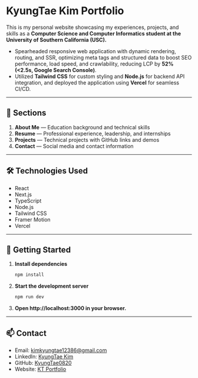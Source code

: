 # KyungTae Kim Portfolio

This is my personal website showcasing my experiences, projects, and skills as a **Computer Science and Computer Informatics student at the University of Southern California (USC).**

- Spearheaded responsive web application with dynamic rendering, routing, and SSR, optimizing meta tags and structured data to boost SEO performance, load speed, and crawlability, reducing LCP by **52% (<2.5s, Google Search Console)**.  
- Utilized **Tailwind CSS** for custom styling and **Node.js** for backend API integration, and deployed the application using **Vercel** for seamless CI/CD.  


---

## 📌 Sections

1. **About Me** — Education background and technical skills  
2. **Resume** — Professional experience, leadership, and internships  
3. **Projects** — Technical projects with GitHub links and demos  
4. **Contact** — Social media and contact information
   
---

## 🛠️ Technologies Used

- React  
- Next.js  
- TypeScript  
- Node.js  
- Tailwind CSS  
- Framer Motion  
- Vercel  

---

## 🚀 Getting Started

1. **Install dependencies**
   ```bash
   npm install
2. **Start the development server**
   ```bash
   npm run dev
3. **Open http://localhost:3000 in your browser.**
   
---

## 📫 Contact

- Email: kimkyungtae12386@gmail.com
- LinkedIn: [KyungTae Kim](www.linkedin.com/in/kktkim)
- GitHub: [KyungTae0820](https://github.com/KyungTae0820)
- Website: [KT Portfolio](https://kt-portfolio-nu.vercel.app/)

